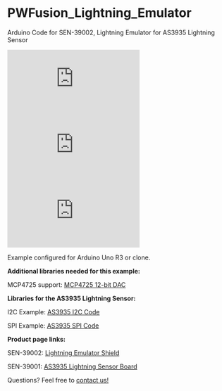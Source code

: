 # PWFusion_Lightning_Emulator
Arduino Code for SEN-39002, Lightning Emulator for AS3935 Lightning Sensor

![SEN-39002 ISO](http://playingwithfusion.com/include/getimg.php?imgid=1267)
![SEN-39001 FRONT](http://www.playingwithfusion.com/include/getimg.php?imgid=1104)
![SEN-39001 ISO](http://www.playingwithfusion.com/include/getimg.php?imgid=1105)

Example configured for Arduino Uno R3 or clone.


<strong>Additional libraries needed for this example:</strong>

MCP4725 support: <a href="https://github.com/PlayingWithFusion/PWFusion_MCP4725"> MCP4725 12-bit DAC</a>

<strong> Libraries for the AS3935 Lightning Sensor: </strong>

I2C Example: <a href="https://github.com/PlayingWithFusion/PWFusion_AS3935_I2C"> AS3935 I2C Code</a>

SPI Example: <a href="https://github.com/PlayingWithFusion/PWFusion_AS3935_SPI"> AS3935 SPI Code</a>

<strong> Product page links: </strong>

SEN-39002: <a href="http://www.playingwithfusion.com/productview.php?pdid=xx"> Lightning Emulator Shield</a>

SEN-39001: <a href="http://www.playingwithfusion.com/productview.php?pdid=22"> AS3935 Lightning Sensor Board</a>


Questions? Feel free to <a href="http://www.playingwithfusion.com/contactus.php">contact us!</a>
